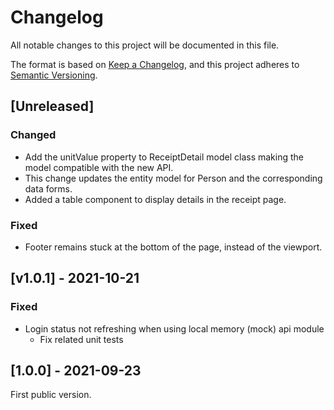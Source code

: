 # Changelog
All notable changes to this project will be documented in this file.

The format is based on [Keep a Changelog](https://keepachangelog.com/en/1.0.0/),
and this project adheres to [Semantic Versioning](https://semver.org/spec/v2.0.0.html).

## [Unreleased]

### Changed
- Add the unitValue property to ReceiptDetail model class making the model compatible with the new API.
- This change updates the entity model for Person and the corresponding data forms.
- Added a table component to display details in the receipt page.

### Fixed
- Footer remains stuck at the bottom of the page, instead of the viewport.

## [v1.0.1] - 2021-10-21

### Fixed
- Login status not refreshing when using local memory (mock) api module
  - Fix related unit tests

## [1.0.0] - 2021-09-23

First public version.
